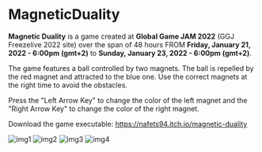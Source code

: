 # MagneticDuality

**Magnetic Duality** is a game created at **Global Game JAM 2022** (GGJ Freezelive 2022 site) over the span of 48 hours FROM **Friday, January 21, 2022 - 6:00pm (gmt+2)** to **Sunday, January 23, 2022 - 6:00pm (gmt+2)**.

The game features a ball controlled by two magnets. The ball is repelled by the red magnet and attracted to the blue one. Use the correct magnets at the right time to avoid the obstacles.

Press the "Left Arrow Key" to change the color of the left magnet and the "Right Arrow Key" to change the color of the right magnet.

Download the game executable: https://nafets94.itch.io/magnetic-duality

![img1](https://img.itch.zone/aW1hZ2UvMTM2NTA5OC83OTQ2ODA2LnBuZw==/original/oY8APl.png)
![img2](https://img.itch.zone/aW1hZ2UvMTM2NTA5OC83OTQ2ODA3LnBuZw==/original/CVyrWi.png)
![img3](https://img.itch.zone/aW1hZ2UvMTM2NTA5OC83OTQ2ODA4LnBuZw==/original/ZdkV%2B%2B.png)
![img4](https://img.itch.zone/aW1hZ2UvMTM2NTA5OC83OTQ2ODA1LnBuZw==/original/8IR4I5.png)
